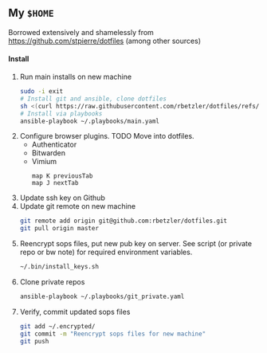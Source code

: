 ## My `$HOME`

Borrowed extensively and shamelessly from https://github.com/stpierre/dotfiles (among other sources)

#### Install

1. Run main installs on new machine
    ```bash
    sudo -i exit
    # Install git and ansible, clone dotfiles
    sh <(curl https://raw.githubusercontent.com/rbetzler/dotfiles/refs/heads/master/.bin/install_init.sh)
    # Install via playbooks
    ansible-playbook ~/.playbooks/main.yaml
    ```
2. Configure browser plugins. TODO Move into dotfiles.
   * Authenticator
   * Bitwarden
   * Vimium
     ```
     map K previousTab
     map J nextTab
     ```
3. Update ssh key on Github
4. Update git remote on new machine
    ```bash
    git remote add origin git@github.com:rbetzler/dotfiles.git
    git pull origin master
    ```
5. Reencrypt sops files, put new pub key on server. See script (or private repo or bw note) for required environment variables.
    ```bash
    ~/.bin/install_keys.sh
    ```
6. Clone private repos
    ```bash
    ansible-playbook ~/.playbooks/git_private.yaml
    ```
7. Verify, commit updated sops files
    ```bash
    git add ~/.encrypted/
    git commit -m "Reencrypt sops files for new machine"
    git push
    ```
